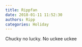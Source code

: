 ```yaml
---
title: Rippfan
date: 2018-01-11 11:52:30
authors: Ripp
categories: Holiday
---
```


 Chucky no lucky.
No uckee uckee